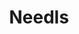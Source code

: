 ---
facebook: http://facebook.com/TheOfficialNeedlsPage
instagram: http://instagram.com/NeedlsAds
logohandle: needls
sort: needls
title: Needls
twitter: https://x.com/NeedlsAds
website: https://www.needls.com/
---